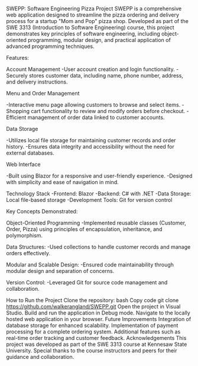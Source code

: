 SWEPP: Software Engineering Pizza Project
SWEPP is a comprehensive web application designed to streamline the pizza ordering and delivery process for a startup "Mom and Pop" pizza shop. Developed as part of the SWE 3313 (Introduction to Software Engineering) course, this project demonstrates key principles of software engineering, including object-oriented programming, modular design, and practical application of advanced programming techniques.

Features:

Account Management
-User account creation and login functionality.
-Securely stores customer data, including name, phone number, address, and delivery instructions.

Menu and Order Management

-Interactive menu page allowing customers to browse and select items.
-Shopping cart functionality to review and modify orders before checkout.
-Efficient management of order data linked to customer accounts.

Data Storage

-Utilizes local file storage for maintaining customer records and order history.
-Ensures data integrity and accessibility without the need for external databases.

Web Interface

-Built using Blazor for a responsive and user-friendly experience.
-Designed with simplicity and ease of navigation in mind.

Technology Stack
-Frontend: Blazor
-Backend: C# with .NET
-Data Storage: Local file-based storage
-Development Tools: Git for version control

Key Concepts Demonstrated:

Object-Oriented Programming
-Implemented reusable classes (Customer, Order, Pizza) using principles of encapsulation, inheritance, and polymorphism.

Data Structures:
-Used collections to handle customer records and manage orders effectively.

Modular and Scalable Design:
-Ensured code maintainability through modular design and separation of concerns.

Version Control:
-Leveraged Git for source code management and collaboration.

How to Run the Project
Clone the repository:
bash
Copy code
git clone https://github.com/walkerangland/SWEPP.git
Open the project in Visual Studio.
Build and run the application in Debug mode.
Navigate to the locally hosted web application in your browser.
Future Improvements
Integration of database storage for enhanced scalability.
Implementation of payment processing for a complete ordering system.
Additional features such as real-time order tracking and customer feedback.
Acknowledgements
This project was developed as part of the SWE 3313 course at Kennesaw State University. Special thanks to the course instructors and peers for their guidance and collaboration.
